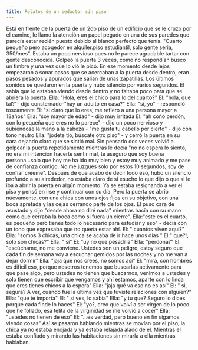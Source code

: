 ```yaml
---
title: Relatos de un seductor sin piso
---
```


Está en frente de la puerta de un 2do piso de un edificio que se le cruzo por el camino, le llamo la atención un papel pegado en una de sus paredes que parecía estar recién puesto debido al blanco perfecto que tenía. "Cuarto pequeño pero acogedor en alquiler.piso estudiantil, solo gente seria, 350/mes". Estaba un poco nervioso pues no le parece agradable tartar con gente desconocida. Golpeó la puerta 3 veces, como no respondían busco un timbre y una vez que lo vió le picó.
En ese momento desde lejos empezaron a sonar pasos que se acercaban a la puerta desde dentro, eran pasos pesados y apurados que salían de unas zapatillas. Los últimos sonidos se quedaron en la puerta y hubo silencio por varios segundos. El sabia que lo estaban viendo desde dentro y no faltaba poco para que se abriera la puerta.
Ella: "Hola, eres el chico para lo del cuarto?"
El: "hola, que tal?"- dijo consternado-"hay un adulto en casa?"
Ella: "si, yo" - respondió toscamente 
El: "si claro que lo eres, me refiero a una persona mayor a 18años"
Ella: "soy mayor de edad" - dijo muy irritada
El: "ah coño perdón, con lo pequeña que eres no lo parece" - dijo un poco nervioso y subiéndose la mano a la cabeza - "me gusta tu cabello por cierto" - dijo con tono neutro
Ella: "jodete tío, búscate otro piso" - y cerró la puerta en su cara dejando claro que se sintió mal.
Sin pensarlo dos veces volvió a golpear la puerta repetidamente mientras le decía "no no espera lo siento, no era mi intención hacerte sentir mal, te aseguro que soy buena persona...solo que hoy me ha ido muy bien y estoy muy animado y me pase de confianza contigo. No me juzgues solo por estos 10 segundos, soy de confiar créeme".
Después de que acabo de decir todo eso, hubo un silencio profundo a su alrededor, no estaba claro de si esucho lo que dijo o que si le iba a abrir la puerta en algún momento. 
Ya se estaba resignando a ver el piso y pensó en irse y continuar con su día. Pero la puerta se abrió nuevamente, con una chica con unos ojos fijos en su objetivo, con una boca apretada y las cejas cerrando parte de los ojos.
El puso cara de asustado y dijo "desde ahora no diré nada" mientras hacía con su mano como que cerraba la boca como si fuera un cierre".
Ella:"este es el cuarto, es pequeño pero tienes todo lo necesario para estudiar y eso" - decia con un tono que expresaba que no quería estar ahí.
El: " cuantos viven aquí?"
Ella: "somos 3 chicas, una chica se acaba de ir hace unos días "
El:" que?!, solo son chicas?"
Ella: " si"
El: "uy no que pesadilla"
Ella: "perdona?"
El: "escúchame, no me conviene. Ustedes son un peligro, estoy seguro que cada fin de semana voy a escuchar gemidos por las noches y no me van a dejar dormír"
Ella: "jaja que nos crees, no somos así"
El: "mira, con hombres es difícil eso, porque nosotros tenemos que buscarlas activamente para que pase algo, pero ustedes no tienen que buscarnos, venimos a ustedes y solo tienen que escribir que vengamos y ahí estamos, aparte con lo linda que eres tienes chicos a la espera"
Ella: "jaja qué va eso no es así"
El: " si, segura? A ver, cuando fue la última vez que tuviste relaciones con alguien?"
Ella: "que te importa"
El: " si ves, lo sabía"
Ella: "y tu que? Seguro lo dices porque cada finde lo haces"
El: "yo?, creo que volví a ser virgen de lo poco que he follado, esa telita de la virginidad se me volvió a cocer"
Ella: "ustedes no tienen de eso"
El: "...es verdad, pero bueno en fin sigamos viendo cosas"
Así se pasaron hablando mientras se movían por el piso, la chica ya no estaba enojada y ya estaba relajada alado de el. Mientras el estaba confiado y mirando las habitaciones sin mirarla a ella mientras hablaban.

